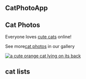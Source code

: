 <html>
<body
<main>
 <section>
  <h1>CatPhotoApp</h1>
  <h2>Cat Photos</h2>
  <!-- TODO: Addlink to cat photos -->
  <p>Everyone loves <a href="https://cdn.freecodecamp.org/curriculum/cat-photo-app/running-cats.jpg">cute cats<a/> online!</p>
  <p>See more<a href="https://freecatphotoapp.com" target="_blank">cat photos</a> in our gallery</p>
 <a href="https://freecatphotoapp.com"> <img src="https://cdn.freecodecamp.org/curriculum/cat-photo-app/relaxing-cat.jpg" alt=" a cute orange cat lying on its back"></a>
</section>
   <section>
    <h2> cat lists </h2>
   </section>
</main>
